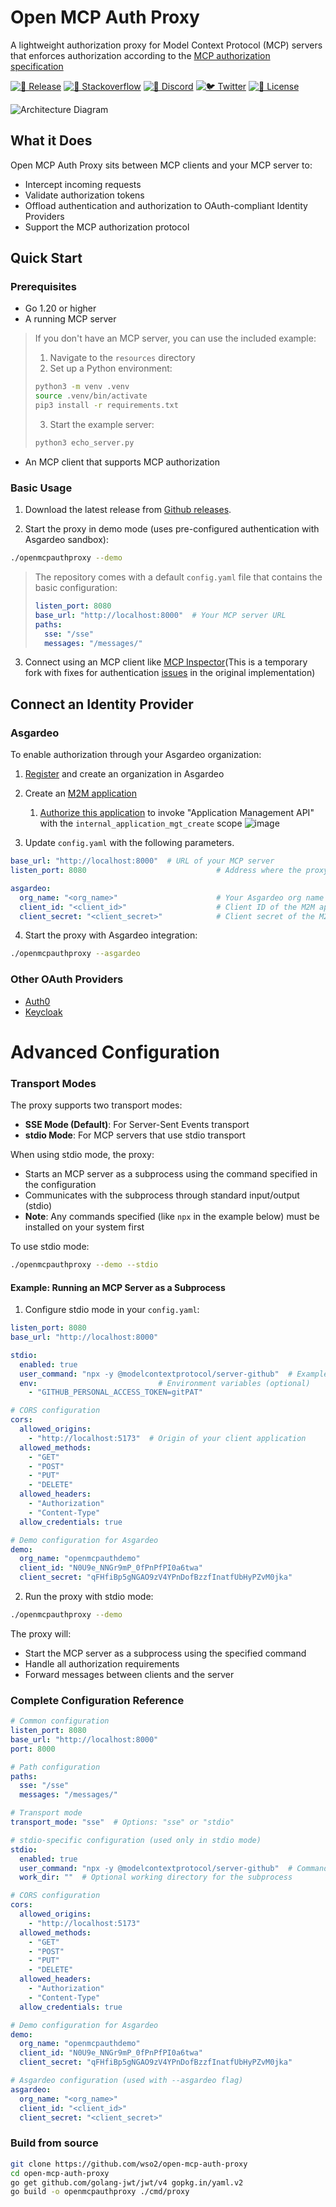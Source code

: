 # Open MCP Auth Proxy

A lightweight authorization proxy for Model Context Protocol (MCP) servers that enforces authorization according to the [MCP authorization specification](https://spec.modelcontextprotocol.io/specification/2025-03-26/basic/authorization/)

<a href="">[![🚀 Release](https://github.com/wso2/open-mcp-auth-proxy/actions/workflows/release.yml/badge.svg)](https://github.com/wso2/open-mcp-auth-proxy/actions/workflows/release.yml)</a>
<a href="">[![💬 Stackoverflow](https://img.shields.io/badge/Ask%20for%20help%20on-Stackoverflow-orange)](https://stackoverflow.com/questions/tagged/wso2is)</a>
<a href="">[![💬 Discord](https://img.shields.io/badge/Join%20us%20on-Discord-%23e01563.svg)](https://discord.gg/wso2)</a>
<a href="">[![🐦 Twitter](https://img.shields.io/twitter/follow/wso2.svg?style=social&label=Follow)](https://twitter.com/intent/follow?screen_name=wso2)</a>
<a href="">[![📝 License](https://img.shields.io/badge/License-Apache%202.0-blue.svg)](https://github.com/wso2/product-is/blob/master/LICENSE)</a>

![Architecture Diagram](https://github.com/user-attachments/assets/41cf6723-c488-4860-8640-8fec45006f92)

## What it Does

Open MCP Auth Proxy sits between MCP clients and your MCP server to:

- Intercept incoming requests
- Validate authorization tokens
- Offload authentication and authorization to OAuth-compliant Identity Providers
- Support the MCP authorization protocol

## Quick Start

### Prerequisites

* Go 1.20 or higher
* A running MCP server

> If you don't have an MCP server, you can use the included example:
> 
> 1. Navigate to the `resources` directory
> 2. Set up a Python environment:
>
> ```bash
> python3 -m venv .venv
> source .venv/bin/activate
> pip3 install -r requirements.txt
> ```
> 
> 3. Start the example server:
>
> ```bash
> python3 echo_server.py
> ```

* An MCP client that supports MCP authorization

### Basic Usage

1. Download the latest release from [Github releases](https://github.com/wso2/open-mcp-auth-proxy/releases/latest).

2. Start the proxy in demo mode (uses pre-configured authentication with Asgardeo sandbox):

```bash
./openmcpauthproxy --demo
```

> The repository comes with a default `config.yaml` file that contains the basic configuration:
> 
> ```yaml
> listen_port: 8080
> base_url: "http://localhost:8000"  # Your MCP server URL
> paths:
>   sse: "/sse"
>   messages: "/messages/"
> ```

3. Connect using an MCP client like [MCP Inspector](https://github.com/shashimalcse/inspector)(This is a temporary fork with fixes for authentication [issues](https://github.com/modelcontextprotocol/typescript-sdk/issues/257) in the original implementation)

## Connect an Identity Provider

### Asgardeo

To enable authorization through your Asgardeo organization:

1. [Register](https://asgardeo.io/signup) and create an organization in Asgardeo
2. Create an [M2M application](https://wso2.com/asgardeo/docs/guides/applications/register-machine-to-machine-app/)
    1. [Authorize this application](https://wso2.com/asgardeo/docs/guides/applications/register-machine-to-machine-app/#authorize-the-api-resources-for-the-app) to invoke "Application Management API" with the `internal_application_mgt_create` scope
      ![image](https://github.com/user-attachments/assets/0bd57cac-1904-48cc-b7aa-0530224bc41a)
   
3. Update `config.yaml` with the following parameters.

```yaml
base_url: "http://localhost:8000"  # URL of your MCP server  
listen_port: 8080                             # Address where the proxy will listen

asgardeo:                                     
  org_name: "<org_name>"                      # Your Asgardeo org name
  client_id: "<client_id>"                    # Client ID of the M2M app
  client_secret: "<client_secret>"            # Client secret of the M2M app
```

4. Start the proxy with Asgardeo integration:

```bash
./openmcpauthproxy --asgardeo
```

### Other OAuth Providers

- [Auth0](docs/integrations/Auth0.md)
- [Keycloak](docs/integrations/keycloak.md)

# Advanced Configuration

### Transport Modes

The proxy supports two transport modes:

- **SSE Mode (Default)**: For Server-Sent Events transport
- **stdio Mode**: For MCP servers that use stdio transport

When using stdio mode, the proxy:
- Starts an MCP server as a subprocess using the command specified in the configuration
- Communicates with the subprocess through standard input/output (stdio)
- **Note**: Any commands specified (like `npx` in the example below) must be installed on your system first

To use stdio mode:

```bash
./openmcpauthproxy --demo --stdio
```

#### Example: Running an MCP Server as a Subprocess

1. Configure stdio mode in your `config.yaml`:

```yaml
listen_port: 8080
base_url: "http://localhost:8000" 

stdio:
  enabled: true
  user_command: "npx -y @modelcontextprotocol/server-github"  # Example using a GitHub MCP server
  env:                           # Environment variables (optional)
    - "GITHUB_PERSONAL_ACCESS_TOKEN=gitPAT"

# CORS configuration
cors:
  allowed_origins:
    - "http://localhost:5173"  # Origin of your client application
  allowed_methods:
    - "GET"
    - "POST"
    - "PUT"
    - "DELETE"
  allowed_headers:
    - "Authorization"
    - "Content-Type"
  allow_credentials: true

# Demo configuration for Asgardeo
demo:
  org_name: "openmcpauthdemo"
  client_id: "N0U9e_NNGr9mP_0fPnPfPI0a6twa"
  client_secret: "qFHfiBp5gNGAO9zV4YPnDofBzzfInatfUbHyPZvM0jka"    
```

2. Run the proxy with stdio mode:

```bash
./openmcpauthproxy --demo
```

The proxy will:
- Start the MCP server as a subprocess using the specified command
- Handle all authorization requirements
- Forward messages between clients and the server

### Complete Configuration Reference

```yaml
# Common configuration
listen_port: 8080
base_url: "http://localhost:8000"
port: 8000

# Path configuration
paths:
  sse: "/sse"
  messages: "/messages/"

# Transport mode
transport_mode: "sse"  # Options: "sse" or "stdio"

# stdio-specific configuration (used only in stdio mode)
stdio:
  enabled: true
  user_command: "npx -y @modelcontextprotocol/server-github"  # Command to start the MCP server (requires npx to be installed)
  work_dir: ""  # Optional working directory for the subprocess

# CORS configuration
cors:
  allowed_origins:
    - "http://localhost:5173"
  allowed_methods:
    - "GET"
    - "POST"
    - "PUT"
    - "DELETE"
  allowed_headers:
    - "Authorization"
    - "Content-Type"
  allow_credentials: true

# Demo configuration for Asgardeo
demo:
  org_name: "openmcpauthdemo"
  client_id: "N0U9e_NNGr9mP_0fPnPfPI0a6twa"
  client_secret: "qFHfiBp5gNGAO9zV4YPnDofBzzfInatfUbHyPZvM0jka"  

# Asgardeo configuration (used with --asgardeo flag)
asgardeo:
  org_name: "<org_name>"
  client_id: "<client_id>"
  client_secret: "<client_secret>"
```

### Build from source

```bash
git clone https://github.com/wso2/open-mcp-auth-proxy
cd open-mcp-auth-proxy
go get github.com/golang-jwt/jwt/v4 gopkg.in/yaml.v2
go build -o openmcpauthproxy ./cmd/proxy
```
